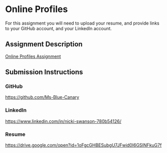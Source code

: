 # Online Profiles
For this assignment you will need to upload your resume, and provide links to your GitHub account, and your LinkedIn account.

## Assignment Description
[Online Profiles Assignment](https://education.launchcode.org/liftoff/assignments/online-profiles/)

## Submission Instructions

### GitHub
https://github.com/Ms-Blue-Canary

### LinkedIn
https://www.linkedin.com/in/nicki-swanson-780b54126/

### Resume
https://drive.google.com/open?id=1oFgcGHBESubgU7JFwid0I6GSINFkuG7f
